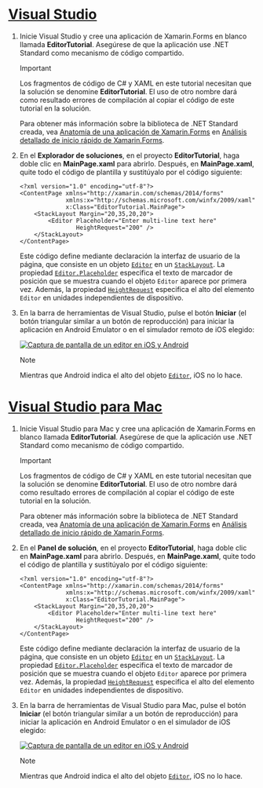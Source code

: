 # <a name="visual-studiotabvswin"></a>[Visual Studio](#tab/vswin)

1. Inicie Visual Studio y cree una aplicación de Xamarin.Forms en blanco llamada **EditorTutorial**. Asegúrese de que la aplicación use .NET Standard como mecanismo de código compartido.

    > [!IMPORTANT]
    > Los fragmentos de código de C# y XAML en este tutorial necesitan que la solución se denomine **EditorTutorial**. El uso de otro nombre dará como resultado errores de compilación al copiar el código de este tutorial en la solución.

    Para obtener más información sobre la biblioteca de .NET Standard creada, vea [Anatomía de una aplicación de Xamarin.Forms](~/get-started/first-app/index.md) en [Análisis detallado de inicio rápido de Xamarin.Forms](~/get-started/first-app/index.md).

1. En el **Explorador de soluciones**, en el proyecto **EditorTutorial**, haga doble clic en **MainPage.xaml** para abrirlo. Después, en **MainPage.xaml**, quite todo el código de plantilla y sustitúyalo por el código siguiente:

    ```xaml
    <?xml version="1.0" encoding="utf-8"?>
    <ContentPage xmlns="http://xamarin.com/schemas/2014/forms"
                 xmlns:x="http://schemas.microsoft.com/winfx/2009/xaml"
                 x:Class="EditorTutorial.MainPage">
        <StackLayout Margin="20,35,20,20">
            <Editor Placeholder="Enter multi-line text here"
                    HeightRequest="200" />
        </StackLayout>
    </ContentPage>
    ```

    Este código define mediante declaración la interfaz de usuario de la página, que consiste en un objeto [`Editor`](xref:Xamarin.Forms.Editor) en un [`StackLayout`](xref:Xamarin.Forms.StackLayout). La propiedad [`Editor.Placeholder`](xref:Xamarin.Forms.Editor.Placeholder) especifica el texto de marcador de posición que se muestra cuando el objeto `Editor` aparece por primera vez. Además, la propiedad [`HeightRequest`](xref:Xamarin.Forms.VisualElement) especifica el alto del elemento `Editor` en unidades independientes de dispositivo.

1. En la barra de herramientas de Visual Studio, pulse el botón **Iniciar** (el botón triangular similar a un botón de reproducción) para iniciar la aplicación en Android Emulator o en el simulador remoto de iOS elegido:

    [![Captura de pantalla de un editor en iOS y Android](../images/create-editor.png "Editor que contiene el texto de marcador de posición")](../images/create-editor-large.png#lightbox "Editor que contiene el texto de marcador de posición")

    > [!NOTE]
    > Mientras que Android indica el alto del objeto [`Editor`](xref:Xamarin.Forms.Editor), iOS no lo hace.

# <a name="visual-studio-for-mactabvsmac"></a>[Visual Studio para Mac](#tab/vsmac)

1. Inicie Visual Studio para Mac y cree una aplicación de Xamarin.Forms en blanco llamada **EditorTutorial**. Asegúrese de que la aplicación use .NET Standard como mecanismo de código compartido.

    > [!IMPORTANT]
    > Los fragmentos de código de C# y XAML en este tutorial necesitan que la solución se denomine **EditorTutorial**. El uso de otro nombre dará como resultado errores de compilación al copiar el código de este tutorial en la solución.

    Para obtener más información sobre la biblioteca de .NET Standard creada, vea [Anatomía de una aplicación de Xamarin.Forms](~/get-started/first-app/index.md) en [Análisis detallado de inicio rápido de Xamarin.Forms](~/get-started/first-app/index.md).

1. En el **Panel de solución**, en el proyecto **EditorTutorial**, haga doble clic en **MainPage.xaml** para abrirlo. Después, en **MainPage.xaml**, quite todo el código de plantilla y sustitúyalo por el código siguiente:

    ```xaml
    <?xml version="1.0" encoding="utf-8"?>
    <ContentPage xmlns="http://xamarin.com/schemas/2014/forms"
                 xmlns:x="http://schemas.microsoft.com/winfx/2009/xaml"
                 x:Class="EditorTutorial.MainPage">
        <StackLayout Margin="20,35,20,20">
            <Editor Placeholder="Enter multi-line text here"
                    HeightRequest="200" />
        </StackLayout>
    </ContentPage>
    ```

    Este código define mediante declaración la interfaz de usuario de la página, que consiste en un objeto [`Editor`](xref:Xamarin.Forms.Editor) en un [`StackLayout`](xref:Xamarin.Forms.StackLayout). La propiedad [`Editor.Placeholder`](xref:Xamarin.Forms.Editor.Placeholder) especifica el texto de marcador de posición que se muestra cuando el objeto `Editor` aparece por primera vez. Además, la propiedad [`HeightRequest`](xref:Xamarin.Forms.VisualElement) especifica el alto del elemento `Editor` en unidades independientes de dispositivo.

1. En la barra de herramientas de Visual Studio para Mac, pulse el botón **Iniciar** (el botón triangular similar a un botón de reproducción) para iniciar la aplicación en Android Emulator o en el simulador de iOS elegido:

    [![Captura de pantalla de un editor en iOS y Android](../images/create-editor.png "Editor que contiene el texto de marcador de posición")](../images/create-editor-large.png#lightbox "Editor que contiene el texto de marcador de posición")

    > [!NOTE]
    > Mientras que Android indica el alto del objeto [`Editor`](xref:Xamarin.Forms.Editor), iOS no lo hace.
